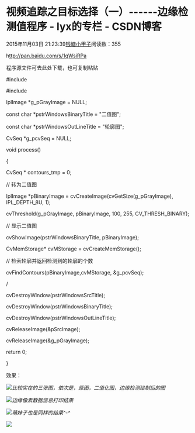 # 视频追踪之目标选择（一）------边缘检测值程序 - lyx的专栏 - CSDN博客





2015年11月03日 21:23:39[钱塘小甲子](https://me.csdn.net/qtlyx)阅读数：355









h[ttp://pan.baidu.com/s/1qWsiRPa](http://pan.baidu.com/s/1qWsiRPa)



程序源文件可去此处下载，也可复制粘贴





#include


#include  


IplImage *g_pGrayImage = NULL;


const char *pstrWindowsBinaryTitle = "二值图";


const char *pstrWindowsOutLineTitle = "轮廓图";


CvSeq *g_pcvSeq = NULL;


void process()


{


CvSeq * contours_tmp = 0; 


// 转为二值图


IplImage *pBinaryImage = cvCreateImage(cvGetSize(g_pGrayImage), IPL_DEPTH_8U, 1);


cvThreshold(g_pGrayImage, pBinaryImage, 100, 255, CV_THRESH_BINARY);


// 显示二值图


cvShowImage(pstrWindowsBinaryTitle, pBinaryImage);


CvMemStorage* cvMStorage = cvCreateMemStorage();


// 检索轮廓并返回检测到的轮廓的个数


cvFindContours(pBinaryImage,cvMStorage, &g_pcvSeq);


/


cvDestroyWindow(pstrWindowsSrcTitle);


cvDestroyWindow(pstrWindowsBinaryTitle);


cvDestroyWindow(pstrWindowsOutLineTitle);


cvReleaseImage(&pSrcImage);


cvReleaseImage(&g_pGrayImage);


return 0;


}





效果：​


[![](http://s5.sinaimg.cn/mw690/002y1HhYgy6QboMEgPq34)](http://photo.blog.sina.com.cn/showpic.html#blogid=&url=http://album.sina.com.cn/pic/002y1HhYgy6QboMEgPq34)*﻿比较实在的三张图，依次是，原图，二值化图，边缘检测绘制后的图*



[![](http://s2.sinaimg.cn/mw690/002y1HhYgy6QboOAjsJ01)](http://photo.blog.sina.com.cn/showpic.html#blogid=&url=http://album.sina.com.cn/pic/002y1HhYgy6QboOAjsJ01)*﻿边缘像素数据信息打印结果*



[![](http://s2.sinaimg.cn/mw690/002y1HhYgy6QboXfqgh51)](http://photo.blog.sina.com.cn/showpic.html#blogid=&url=http://album.sina.com.cn/pic/002y1HhYgy6QboXfqgh51)*﻿萌妹子也是同样的结果^-^*



[![](http://s4.sinaimg.cn/mw690/002y1HhYgy6Qbp1Madl93)](http://photo.blog.sina.com.cn/showpic.html#blogid=&url=http://album.sina.com.cn/pic/002y1HhYgy6Qbp1Madl93)




